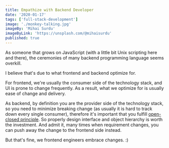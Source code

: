 ```yaml
---
title: Empathize with Backend Developer
date: '2020-01-17'
tags: ['full-stack-development']
image: './monkey-talking.jpg'
imageBy: 'Mihai Surdu'
imageByLink: 'https://unsplash.com/@mihaisurdu'
published: true
---
```


As someone that grows on JavaScript (with a little bit Unix scripting here and there), the ceremonies of many backend programming language seems overkill.

I believe that's due to what frontend and backend optimize for.

For frontend, we're usually the consumer side of the technology stack, and UI is prone to change frequently. As a result, what we optimize for is usually ease of change and delivery.

As backend, by definition you are the provider side of the technology stack, so you need to minimize breaking change (as usually it is hard to track down every single consumer), therefore it's important that you fulfill [open-closed principle]. So properly design interface and object hierarchy is worth the investment. And admit it, many times when requirement changes, you can push away the change to the frontend side instead.

But that's fine, we frontend engineers embrace changes. :)

[open-closed principle]: https://en.wikipedia.org/wiki/Open%E2%80%93closed_principle
